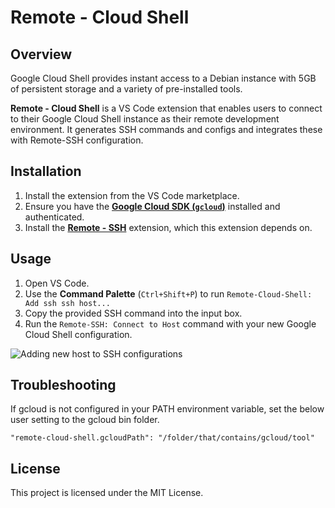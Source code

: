 # Remote - Cloud Shell

## Overview

Google Cloud Shell provides instant access to a Debian instance with 5GB of persistent storage and a variety of pre-installed tools.

**Remote - Cloud Shell** is a VS Code extension that enables users to connect to their Google Cloud Shell instance as their remote development environment. It generates SSH commands and configs and integrates these with Remote-SSH configuration.

## Installation

1. Install the extension from the VS Code marketplace.
2. Ensure you have the [**Google Cloud SDK (`gcloud`)**](https://cloud.google.com/sdk/docs/install) installed and authenticated.
3. Install the [**Remote - SSH**](https://marketplace.visualstudio.com/items?itemName=ms-vscode-remote.remote-ssh) extension, which this extension depends on.

## Usage

1. Open VS Code.
2. Use the **Command Palette** (`Ctrl+Shift+P`) to run `Remote-Cloud-Shell: Add ssh ssh host...`
3. Copy the provided SSH command into the input box.
4. Run the `Remote-SSH: Connect to Host` command with your new Google Cloud Shell configuration.

![Adding new host to SSH configurations](https://github.com/user-attachments/assets/c27a8c37-b62c-4e4a-93fc-5dcc02cd437b)

## Troubleshooting

If gcloud is not configured in your PATH environment variable, set the below user setting to the gcloud bin folder.

`"remote-cloud-shell.gcloudPath": "/folder/that/contains/gcloud/tool"`

## License

This project is licensed under the MIT License.
